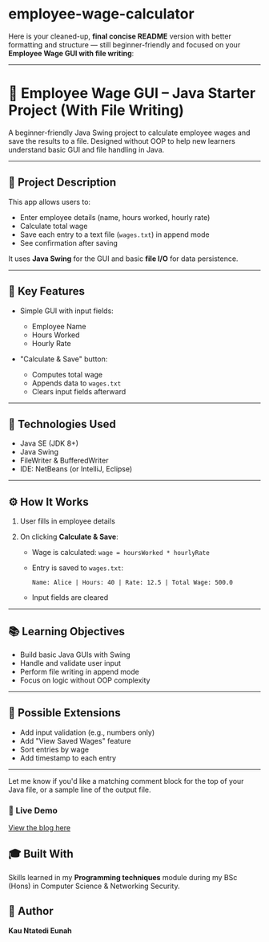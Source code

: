 # employee-wage-calculator
Here is your cleaned-up, **final concise README** version with better formatting and structure — still beginner-friendly and focused on your **Employee Wage GUI with file writing**:

---

# 🧾 Employee Wage GUI – Java Starter Project (With File Writing)

A beginner-friendly Java Swing project to calculate employee wages and save the results to a file. Designed without OOP to help new learners understand basic GUI and file handling in Java.

---

## 📌 Project Description

This app allows users to:

* Enter employee details (name, hours worked, hourly rate)
* Calculate total wage
* Save each entry to a text file (`wages.txt`) in append mode
* See confirmation after saving

It uses **Java Swing** for the GUI and basic **file I/O** for data persistence.

---

## 🎯 Key Features

* Simple GUI with input fields:

  * Employee Name
  * Hours Worked
  * Hourly Rate
* "Calculate & Save" button:

  * Computes total wage
  * Appends data to `wages.txt`
  * Clears input fields afterward

---

## 🧰 Technologies Used

* Java SE (JDK 8+)
* Java Swing
* FileWriter & BufferedWriter
* IDE: NetBeans (or IntelliJ, Eclipse)

---

## ⚙️ How It Works

1. User fills in employee details
2. On clicking **Calculate & Save**:

   * Wage is calculated:
     `wage = hoursWorked * hourlyRate`
   * Entry is saved to `wages.txt`:

     ```
     Name: Alice | Hours: 40 | Rate: 12.5 | Total Wage: 500.0
     ```
   * Input fields are cleared

---

## 📚 Learning Objectives

* Build basic Java GUIs with Swing
* Handle and validate user input
* Perform file writing in append mode
* Focus on logic without OOP complexity

---

## 🔄 Possible Extensions

* Add input validation (e.g., numbers only)
* Add "View Saved Wages" feature
* Sort entries by wage
* Add timestamp to each entry

---

Let me know if you'd like a matching comment block for the top of your Java file, or a sample line of the output file.


### 🔗 Live Demo
[View the blog here](https://eunah26.github.io/my-tech-journey-blog/)

## 🎓 Built With
Skills learned in my **Programming techniques** module during my BSc (Hons) in Computer Science & Networking Security.

## 📌 Author
**Kau Ntatedi Eunah** 
